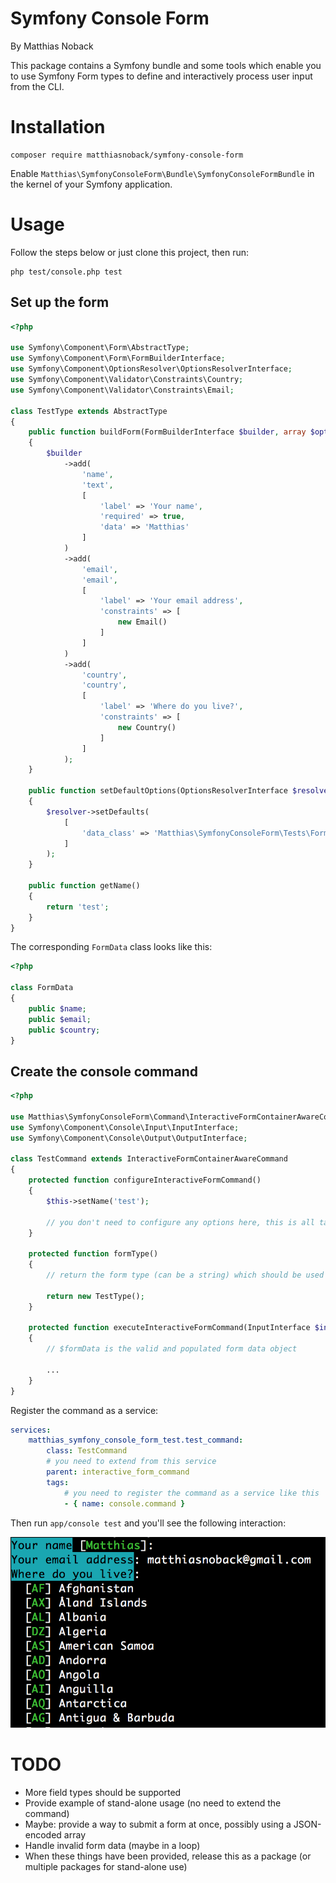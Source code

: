 # Symfony Console Form

By Matthias Noback

This package contains a Symfony bundle and some tools which enable you to use Symfony Form types to define and
interactively process user input from the CLI.

# Installation

    composer require matthiasnoback/symfony-console-form

Enable `Matthias\SymfonyConsoleForm\Bundle\SymfonyConsoleFormBundle` in the kernel of your Symfony application.

# Usage

Follow the steps below or just clone this project, then run:

    php test/console.php test

## Set up the form

```php
<?php

use Symfony\Component\Form\AbstractType;
use Symfony\Component\Form\FormBuilderInterface;
use Symfony\Component\OptionsResolver\OptionsResolverInterface;
use Symfony\Component\Validator\Constraints\Country;
use Symfony\Component\Validator\Constraints\Email;

class TestType extends AbstractType
{
    public function buildForm(FormBuilderInterface $builder, array $options)
    {
        $builder
            ->add(
                'name',
                'text',
                [
                    'label' => 'Your name',
                    'required' => true,
                    'data' => 'Matthias'
                ]
            )
            ->add(
                'email',
                'email',
                [
                    'label' => 'Your email address',
                    'constraints' => [
                        new Email()
                    ]
                ]
            )
            ->add(
                'country',
                'country',
                [
                    'label' => 'Where do you live?',
                    'constraints' => [
                        new Country()
                    ]
                ]
            );
    }

    public function setDefaultOptions(OptionsResolverInterface $resolver)
    {
        $resolver->setDefaults(
            [
                'data_class' => 'Matthias\SymfonyConsoleForm\Tests\FormData'
            ]
        );
    }

    public function getName()
    {
        return 'test';
    }
}
```

The corresponding `FormData` class looks like this:

```php
<?php

class FormData
{
    public $name;
    public $email;
    public $country;
}
```

## Create the console command

```php
<?php

use Matthias\SymfonyConsoleForm\Command\InteractiveFormContainerAwareCommand;
use Symfony\Component\Console\Input\InputInterface;
use Symfony\Component\Console\Output\OutputInterface;

class TestCommand extends InteractiveFormContainerAwareCommand
{
    protected function configureInteractiveFormCommand()
    {
        $this->setName('test');

        // you don't need to configure any options here, this is all taken care of
    }

    protected function formType()
    {
        // return the form type (can be a string) which should be used for interaction with the user

        return new TestType();
    }

    protected function executeInteractiveFormCommand(InputInterface $input, OutputInterface $output, $formData)
    {
        // $formData is the valid and populated form data object

        ...
    }
}
```

Register the command as a service:

```yaml
services:
    matthias_symfony_console_form_test.test_command:
        class: TestCommand
        # you need to extend from this service
        parent: interactive_form_command
        tags:
            # you need to register the command as a service like this
            - { name: console.command }
```

Then run `app/console test` and you'll see the following interaction:

![](doc/interaction.png)

# TODO

- More field types should be supported
- Provide example of stand-alone usage (no need to extend the command)
- Maybe: provide a way to submit a form at once, possibly using a JSON-encoded array
- Handle invalid form data (maybe in a loop)
- When these things have been provided, release this as a package (or multiple packages for stand-alone use)
